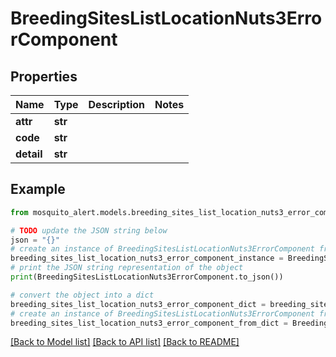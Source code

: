 # BreedingSitesListLocationNuts3ErrorComponent


## Properties

Name | Type | Description | Notes
------------ | ------------- | ------------- | -------------
**attr** | **str** |  | 
**code** | **str** |  | 
**detail** | **str** |  | 

## Example

```python
from mosquito_alert.models.breeding_sites_list_location_nuts3_error_component import BreedingSitesListLocationNuts3ErrorComponent

# TODO update the JSON string below
json = "{}"
# create an instance of BreedingSitesListLocationNuts3ErrorComponent from a JSON string
breeding_sites_list_location_nuts3_error_component_instance = BreedingSitesListLocationNuts3ErrorComponent.from_json(json)
# print the JSON string representation of the object
print(BreedingSitesListLocationNuts3ErrorComponent.to_json())

# convert the object into a dict
breeding_sites_list_location_nuts3_error_component_dict = breeding_sites_list_location_nuts3_error_component_instance.to_dict()
# create an instance of BreedingSitesListLocationNuts3ErrorComponent from a dict
breeding_sites_list_location_nuts3_error_component_from_dict = BreedingSitesListLocationNuts3ErrorComponent.from_dict(breeding_sites_list_location_nuts3_error_component_dict)
```
[[Back to Model list]](../README.md#documentation-for-models) [[Back to API list]](../README.md#documentation-for-api-endpoints) [[Back to README]](../README.md)


